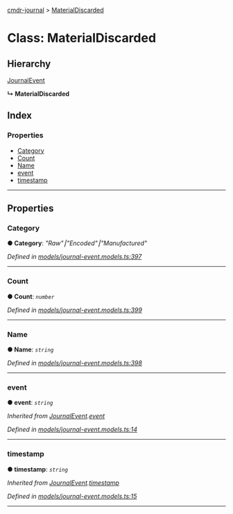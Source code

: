 [cmdr-journal](../README.md) > [MaterialDiscarded](../classes/materialdiscarded.md)



# Class: MaterialDiscarded

## Hierarchy


 [JournalEvent](journalevent.md)

**↳ MaterialDiscarded**







## Index

### Properties

* [Category](materialdiscarded.md#category)
* [Count](materialdiscarded.md#count)
* [Name](materialdiscarded.md#name)
* [event](materialdiscarded.md#event)
* [timestamp](materialdiscarded.md#timestamp)



---
## Properties
<a id="category"></a>

###  Category

**●  Category**:  *"Raw"⎮"Encoded"⎮"Manufactured"* 

*Defined in [models/journal-event.models.ts:397](https://github.com/chrisbruford/cmdr-journal/blob/0588b1f/src/models/journal-event.models.ts#L397)*





___

<a id="count"></a>

###  Count

**●  Count**:  *`number`* 

*Defined in [models/journal-event.models.ts:399](https://github.com/chrisbruford/cmdr-journal/blob/0588b1f/src/models/journal-event.models.ts#L399)*





___

<a id="name"></a>

###  Name

**●  Name**:  *`string`* 

*Defined in [models/journal-event.models.ts:398](https://github.com/chrisbruford/cmdr-journal/blob/0588b1f/src/models/journal-event.models.ts#L398)*





___

<a id="event"></a>

###  event

**●  event**:  *`string`* 

*Inherited from [JournalEvent](journalevent.md).[event](journalevent.md#event)*

*Defined in [models/journal-event.models.ts:14](https://github.com/chrisbruford/cmdr-journal/blob/0588b1f/src/models/journal-event.models.ts#L14)*





___

<a id="timestamp"></a>

###  timestamp

**●  timestamp**:  *`string`* 

*Inherited from [JournalEvent](journalevent.md).[timestamp](journalevent.md#timestamp)*

*Defined in [models/journal-event.models.ts:15](https://github.com/chrisbruford/cmdr-journal/blob/0588b1f/src/models/journal-event.models.ts#L15)*





___


